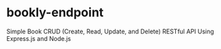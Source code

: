 # bookly-endpoint
Simple Book CRUD (Create, Read, Update, and Delete) RESTful API Using Express.js and Node.js







